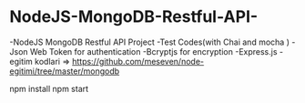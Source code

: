 # NodeJS-MongoDB-Restful-API-
-NodeJS MongoDB Restful API Project
-Test Codes(with Chai and mocha )
-Json Web Token for authentication
-Bcryptjs for encryption
-Express.js
-egitim kodlari => https://github.com/meseven/node-egitimi/tree/master/mongodb

npm install
npm start
